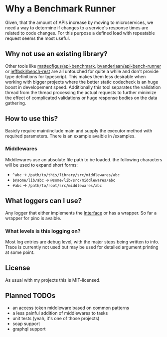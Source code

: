 # Why a Benchmark Runner

Given, that the amount of APIs increase by moving to microservices, we need a way to determine if changes to a service's response times are related to code changes. For this purpose a defined load with repeatable request seems the most useful.

## Why not use an existing library?

Other tools like [matteofigus/api-benchmark](https://github.com/matteofigus/api-benchmark), [bvanderlaan/api-bench-runner](https://github.com/bvanderlaan/api-bench-runner) or [jeffbski/bench-rest](https://github.com/jeffbski/bench-rest) are all untouched for quite a while and don't provide type definitions for typescript. This makes them less desirable when working with bigger projects where the better static codecheck is an huge boost in developement speed.
Additionally this tool separates the validation thread from the thread processing the actual requests to further minimize the effect of complicated validations or huge response bodies on the data gathering.

## How to use this?

Basicly require main/include main and supply the executor method with required parameters. There is an example avaible in /examples.

### Middlewares

Middlewares use an absolute file path to be loaded. the following characters will be used to expand short forms:

- `^abc` -> `/path/to/this/library/src/middlewares/abc`
- `$@some/lib/abc` -> `@some/lib/src/middlewares/abc`
- `#abc` -> `/path/to/root/src/middlewares/abc`

## What loggers can I use?

Any logger that either implements the [Interface](src/logger/logger.ts) or has a wrapper. So far a wrapper for pino is avaible.

### What levels is this logging on?

Most log entries are debug level, with the major steps being written to info. Trace is currently not used but may be used for detailed argument printing at some point.

## License

As usual with my projects this is MIT-licensed.

## Planned TODOs

- an access token middleware based on common patterns
- a less painful addition of middlewares to tasks
- unit tests (yeah, it's one of those projects)
- soap support
- graphql support
